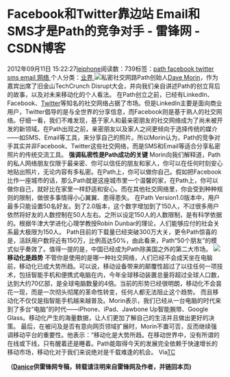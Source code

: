 
# Facebook和Twitter靠边站 Email和SMS才是Path的竞争对手 - 雷锋网 - CSDN博客


2012年09月11日 15:22:27[leiphone](https://me.csdn.net/leiphone)阅读数：739标签：[path																](https://so.csdn.net/so/search/s.do?q=path&t=blog)[facebook																](https://so.csdn.net/so/search/s.do?q=facebook&t=blog)[twitter																](https://so.csdn.net/so/search/s.do?q=twitter&t=blog)[sms																](https://so.csdn.net/so/search/s.do?q=sms&t=blog)[email																](https://so.csdn.net/so/search/s.do?q=email&t=blog)[网络																](https://so.csdn.net/so/search/s.do?q=网络&t=blog)[
							](https://so.csdn.net/so/search/s.do?q=email&t=blog)[
																					](https://so.csdn.net/so/search/s.do?q=sms&t=blog)个人分类：[业界																](https://blog.csdn.net/leiphone/article/category/873390)
[
																								](https://so.csdn.net/so/search/s.do?q=sms&t=blog)
[
				](https://so.csdn.net/so/search/s.do?q=twitter&t=blog)
[
			](https://so.csdn.net/so/search/s.do?q=twitter&t=blog)
[
		](https://so.csdn.net/so/search/s.do?q=facebook&t=blog)
[
	](https://so.csdn.net/so/search/s.do?q=path&t=blog)
![](http://www.leiphone.com/wp-content/uploads/2012/09/120209123050-dave-morin-path-ceo-story-top.jpg)私密社交网路Path创始人[Dave
 Morin](http://www.leiphone.com/?s=Dave+Morin)，作为嘉宾出席了旧金山TechCrunch Disrupt大会，并向我们亲自讲述Path的创立背后的故事，以及对未来移动化的个人看法。
在Path创立之前，已经有LinkedIn、Facebook、[Twitter](http://www.leiphone.com/tag/Twitter)等知名的社交网络占据了市场。但是LinkedIn主要是面向商业用户，Twitter倡导的是与全世界的分享信息，而Facebook则是基于熟人的社交网络。仔细一看，我们不难发现，基于家人和最亲密朋友的社交网络成为了尚未被开发的新领域。在Path出现之前，亲密朋友以及家人之间更倾向于选择传统的媒介——如SMS、Email等工具，来分享自己的照片。所以Morin认为，Path的竞争对手其实并非Facebook、Twitter这些社交网络，而是SMS和Email等适合分享私密照片的传统交流工具。
**强调私密性是Path成功的关键**
Morin向我们解释道，Path的私人网络朋友仅限于最亲密、你可以信任的朋友和家人，你可以在任何时刻安心地贴出照片，无论内容有多私密。在Path上，你可以做你自己。假如把Facebook比作一座城市的话，那么Path就是这座城市里一个温馨的家，在Path上，你可以做你自己，就好比在家里一样舒适和安心。而在其他社交网络里，你会受到种种规则的限制，做很多事情得小心翼翼、患得患失。
在Path Version1.0版本中，用户最多只能设置50名好友。到了2.0版本，这个数字增加到了150人，不过很多用户依然将好友的人数控制在50人左右。之所以设定150人的人数限制，是有科学依据的。根据牛津大学进化心理学教授Robin Dunbar的理论，人们能够应付的社会关系最大极限为150人。
Path目前的下载量已经突破300万大关，更令Path惊喜的是，活跃用户数将近有150万，比例高达50%，由此看来，Path“50个朋友”的模式似乎奏效了。值得一提的是，中国已经成为Path除美国之外的第二大市场。
![](http://www.leiphone.com/wp-content/uploads/2012/09/img_9390-12.jpg)
**移动化是趋势**
不管你是使用的是哪一种社交网络，人们已经不会成天坐在电脑前，移动化已成大势所趋。可以说，移动设备带来的颠覆性超过了以往任何一项技术，包括智能手机和便携式电脑在内，今年全球移动装置总量将超过全球人口数，达到大约70亿部，是全球电脑数量的4倍。当前的形势已经很明朗，移动化不会昙花一现，而是一次彻头彻尾的革命性转变，任何人都无法阻止这个趋势。
而且移动化不仅仅是指智能手机越来越普及。Morin表示，我们已经从一台电脑的时代来到了多台“电脑”的时代——iPhone、iPad、Jawbone Up智能腕带、Google Glass。移动化产生的海量数据，让人们更加了解自己的生活并且做出更好的决策。
最后，在被问及是否有意向网页领域扩展时，Morin不置可否，反而继续强调移动平台的重要性。他表示：“移动化是大势所趋。在移动世界中，没有所谓的在线或下线，只有醒着还是睡着。Path能取得今天的发展完全依赖于快速增长的移动市场，移动化对于我们来说绝对是千载难逢的机会。
Via[TC](http://techcrunch.com/2012/09/10/path-competitors/)

**（****[Danice](http://www.leiphone.com/author/danice)****供****雷锋网****专稿，转载请注明来自雷锋网及作者，并链回本页)**

